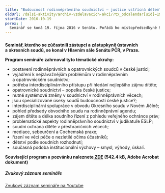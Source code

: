 ```yaml
---
title: "Budoucnost rodinněprávního soudnictví – justice vstřícná dětem"
oldUrl: /dalsi-aktivity/archiv-vzdelavacich-akci/?tx_odcalendar[uid]=195&cHash=7603a43a76375e1d82b01cb1dce05baf
startDate: 2016-10-19
perex: |
  Seminář se koná 19. října 2016 v Senátu. Pořádá ho místopředsedkyně Senátu Mgr. Miluše Horská, veřejná ochránkyně práv Mgr. Anna Šabatová, Ph.D. a předsedkyně Spolku rodinněprávních a opatrovnických soudců JUDr. Libuše Kantůrková.
---
```


<h5></h5><p><b>Seminář, kterého se zúčastnili zástupci a zástupkyně ústavních a okresních soudů, se konal v Hlavním sále Senátu PČR, v Praze.</b></p>

<p><b>Program semináře zahrnoval tyto tématické okruhy:</b></p>
<p></p><ul><li>postavení rodinněprávních a opatrovnických soudců v české justici;</li><li>vyjádření k nejzávažnějším problémům v rodinněprávním a opatrovnickém soudnictví;</li><li>potřeba interdisciplinárního přístupu při hledání nejlepšího zájmu dítěte;</li><li>opatrovnické soudnictví – popelka české justice;</li><li>nutné systémové změny v soudnictví v rodinněprávních věcech;</li><li>jsou specializované úseky soudů budoucností české justice?;</li><li>interdisciplinární spolupráce v obvodu Okresního soudu v Novém Jičíně;</li><li>pohled předsedy obvodního soudu na rodinněprávní agendu;</li><li>zájem dítěte a délka soudního řízení z pohledu veřejného ochránce práv;</li><li>problematické aspekty rodinněprávního soudnictví v judikatuře ESLP;</li><li>soudní ochrana dítěte v přeshraničních věcech;</li><li>mediace, sebeurčení a Cochemská praxe;</li><li>řízení ve věci péče o nezletilé očima účastníků;</li><li>dětství podle soudních rozhodnutí;</li><li>současná podoba institucionální výchovy – smysl, výhody, úskalí.</li></ul><p><b>Související program a pozvánku naleznete<a href="https://www.ochrance.cz/uploads-import/projekt_ESF/ARCHIV_2016/SEMINARE_ARCHIV/10_19_Budoucnost_rodinnepravniho_soudnictvi_program.pdf" target="_blank"> ZDE</a> (542.4 kB, Adobe Acrobat dokument)</b></p>
<p></p><h5>Zvukový záznam semináře</h5><p><a href="https://www.youtube.com/watch?v=tmdNS76oxvI" target="_blank">Zvukový záznam semináře na Youtube</a></p>
